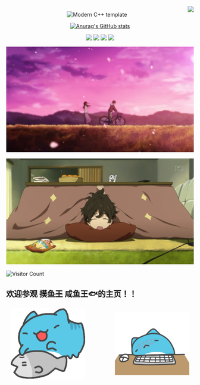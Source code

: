 <img align="right" src="https://count.getloli.com/get/@:saltyfish88?theme=rule34">

<div id="title" align=center>

![Modern C++ template][github-sub-title:img]

[![Anurag's GitHub stats](https://github-readme-stats.vercel.app/api?username=saltyfish88&show_icons=true&theme=tokyonight)](https://b23.tv/iEJTnPp)



![](https://img.shields.io/badge/code-c++-blue) 
![](https://img.shields.io/badge/讨厌-学习-green) 
![](https://img.shields.io/badge/性格-开朗-yellow) 
![](https://img.shields.io/badge/爱好-二次元-red)

</div>
<style>
  .badge {
    margin: 0 5px; /* 在徽章之间添加一些间距 */
  }
  .gif-container {
    display: flex; /* 使用Flexbox布局 */
    justify-content: center; /* 水平居中 */
    align-items: center; /* 垂直居中 */
  }
  .gif-container img {
    width: 200px; /* 设置图片的宽度，可以根据需要调整 */
    height: auto; /* 高度自适应保持图片比例 */
    margin: 0 40px; /* 图片之间的间距 */
  }
</style>

![背景](image/樱花.jpg)

![头像](image/睡觉.jpeg)

![Visitor Count](https://profile-counter.glitch.me/saltyfish88/count.svg)
## 欢迎参观 ~~摸鱼王~~ 咸鱼王🐟的主页！！

<div class="gif-container">
  <img src="gif/touchfish.gif" alt="摸鱼">
  <img src="gif/head.gif" alt="摇头">
</div>

[github-sub-title:img]: https://readme-typing-svg.herokuapp.com?font=Segoe+Script&center=true&lines=saltyfish88.